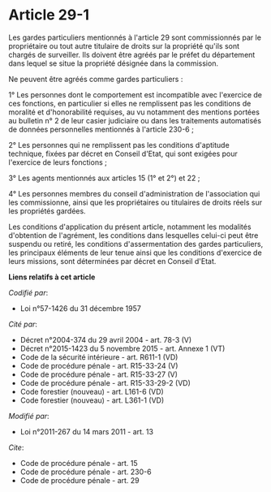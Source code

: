# Article 29-1

Les gardes particuliers mentionnés à l'article 29 sont commissionnés par le propriétaire ou tout autre titulaire de droits
sur la propriété qu'ils sont chargés de surveiller. Ils doivent être agréés par le préfet du département dans lequel se situe
la propriété désignée dans la commission. 

Ne peuvent être agréés comme gardes particuliers : 

1° Les personnes dont le comportement est incompatible avec l'exercice de ces fonctions, en particulier si elles ne
remplissent pas les conditions de moralité et d'honorabilité requises, au vu notamment des mentions portées au bulletin n° 2
de leur casier judiciaire ou dans les traitements automatisés de données personnelles mentionnés à l'article 230-6 ; 

2° Les personnes qui ne remplissent pas les conditions d'aptitude technique, fixées par décret en Conseil d'Etat, qui sont
exigées pour l'exercice de leurs fonctions ; 

3° Les agents mentionnés aux articles 15 (1° et 2°) et 22 ; 

4° Les personnes membres du conseil d'administration de l'association qui les commissionne, ainsi que les propriétaires ou
titulaires de droits réels sur les propriétés gardées. 

Les conditions d'application du présent article, notamment les modalités d'obtention de l'agrément, les conditions dans
lesquelles celui-ci peut être suspendu ou retiré, les conditions d'assermentation des gardes particuliers, les principaux
éléments de leur tenue ainsi que les conditions d'exercice de leurs missions, sont déterminées par décret en Conseil d'Etat.

**Liens relatifs à cet article**

_Codifié par_:

  - Loi n°57-1426 du 31 décembre 1957

_Cité par_:

  - Décret n°2004-374 du 29 avril 2004 - art. 78-3 (V)
  - Décret n°2015-1423 du 5 novembre 2015 - art. Annexe 1 (VT)
  - Code de la sécurité intérieure - art. R611-1 (VD)
  - Code de procédure pénale - art. R15-33-24 (V)
  - Code de procédure pénale - art. R15-33-27 (V)
  - Code de procédure pénale - art. R15-33-29-2 (VD)
  - Code forestier (nouveau) - art. L161-6 (VD)
  - Code forestier (nouveau) - art. L361-1 (VD)

_Modifié par_:

  - Loi n°2011-267 du 14 mars 2011 - art. 13

_Cite_:

  - Code de procédure pénale - art. 15
  - Code de procédure pénale - art. 230-6
  - Code de procédure pénale - art. 29
